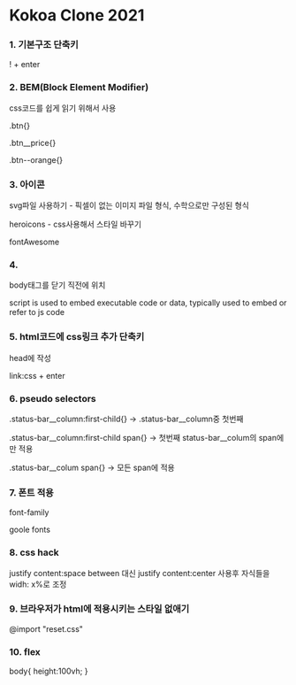 # Kokoa Clone 2021

### 1. 기본구조 단축키

! + enter

### 2. BEM(Block Element Modifier)

css코드를 쉽게 읽기 위해서 사용

.btn{}

.btn__price{}

.btn--orange{}

### 3. 아이콘

svg파일 사용하기 - 픽셀이 없는 이미지 파일 형식, 수학으로만 구성된 형식

heroicons - css사용해서 스타일 바꾸기

fontAwesome

### 4. <script> </script>

body태그를 닫기 직전에 위치

script is used to embed executable code or data, typically used to embed or refer to js code

### 5. html코드에 css링크 추가 단축키

head에 작성

link:css + enter

### 6. pseudo selectors

.status-bar__column:first-child{} -> .status-bar__column중 첫번째

.status-bar__column:first-child span{} -> 첫번째 status-bar__colum의 span에만 적용

.status-bar__colum span{} -> 모든 span에 적용

### 7. 폰트 적용

font-family

goole fonts

### 8. css hack

justify content:space between 대신 justify content:center 사용후 자식들을 widh: x%로 조정

### 9. 브라우저가 html에 적용시키는 스타일 없애기

@import "reset.css"

### 10. flex

body{ height:100vh; }

